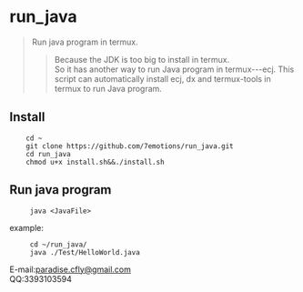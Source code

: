 
# run\_java
> Run java program in termux. 
>> Because the JDK is too big to install in termux.    
>> So it has another way to run Java program in termux---ecj. 
>> This script can automatically install ecj, dx and termux-tools in termux to run Java program. 

<h2>Install</h2>    

```
    cd ~
    git clone https://github.com/7emotions/run_java.git
    cd run_java
    chmod u+x install.sh&&./install.sh
```

<h2>Run java program</h2>   

```
     java <JavaFile>
```      
  example:     
```
     cd ~/run_java/
     java ./Test/HelloWorld.java
```
E-mail:paradise.cfly@gmail.com     
QQ:3393103594

